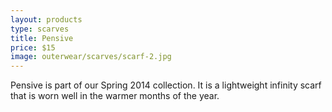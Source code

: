 ```yaml
---
layout: products
type: scarves
title: Pensive
price: $15
image: outerwear/scarves/scarf-2.jpg
---
```



Pensive is part of our Spring 2014 collection. It is a lightweight infinity scarf that is worn well in the warmer months of the year.